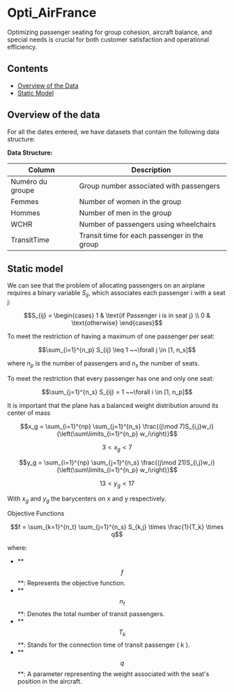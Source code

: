 # Opti_AirFrance

Optimizing passenger seating for group cohesion, aircraft balance, and special needs is crucial for both customer satisfaction and operational efficiency. 

## Contents
- [Overview of the Data](#overview-of-the-data)
- [Static Model](#static-model)

## Overview of the data

For all the dates entered, we have datasets that contain the following data structure:

**Data Structure:**

| Column           | Description                                   |
|------------------|-----------------------------------------------|
| Numéro du groupe | Group number associated with passengers      |
| Femmes           | Number of women in the group                  |
| Hommes           | Number of men in the group                    |
| WCHR             | Number of passengers using wheelchairs        |
| TransitTime      | Transit time for each passenger in the group  |

## Static model

We can see that the problem of allocating passengers on an airplane requires a binary variable $S_{ij}$, which associates each passenger i with a seat j:


$$S_{ij} = 
\begin{cases} 
1 & \text{if Passenger i is in seat j} \\ 
0 & \text{otherwise} 
\end{cases}$$ 


To meet the restriction of having a maximum of one passenger per seat:


$$\sum_{i=1}^{n_p} S_{ij} \leq 1 ~~\forall j \in [1, n_s]$$


where $n_p$ is the number of passengers and $n_s$ the number of seats.

To meet the restriction that every passenger has one and only one seat:


$$\sum_{j=1}^{n_s} S_{ij} = 1 ~~\forall i \in [1, n_p]$$

It is important that the plane has a balanced weight distribution around its center of mass

$$x_g = \sum_{i=1}^{np} \sum_{j=1}^{n_s} \frac{(j\mod 7)S_{i,j}w_i}{\left(\sum\limits_{i=1}^{n_p} w_i\right)}$$

$$3 < x_g < 7$$

$$y_g = \sum_{i=1}^{np} \sum_{j=1}^{n_s} \frac{(j\mod 21)S_{i,j}w_i}{\left(\sum\limits_{i=1}^{n_p} w_i\right)}$$

$$13 < y_g < 17$$

With $x_g$ and $y_g$ the barycenters on x and y respectively.

Objective Functions

$$f = \sum_{k=1}^{n_t} \sum_{j=1}^{n_s} S_{k,j} \times \frac{1}{T_k} \times q$$

where: 


- ** $$f$$ **: Represents the objective function.
- ** $$n_t$$ **: Denotes the total number of transit passengers.
- ** $$T_k$$ **: Stands for the connection time of transit passenger \( k \).
- ** $$q$$ **: A parameter representing the weight associated with the seat's position in the aircraft.
